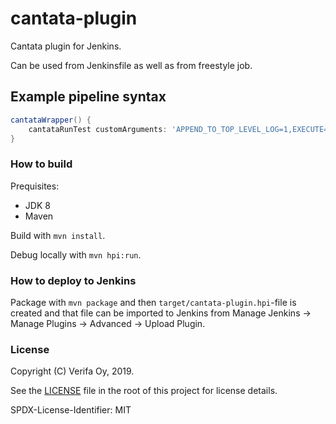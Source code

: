 # cantata-plugin

Cantata plugin for Jenkins.

Can be used from Jenkinsfile as well as from freestyle job.

## Example pipeline syntax

```groovy
cantataWrapper() {
    cantataRunTest customArguments: 'APPEND_TO_TOP_LEVEL_LOG=1,EXECUTE=1,OUTPUT_TO_CONSOLE=1', cantataExecDir: 'Cantata/tests'
}
```

### How to build

Prequisites:

- JDK 8
- Maven

Build with `mvn install`.

Debug locally with `mvn hpi:run`.

### How to deploy to Jenkins

Package with `mvn package` and then `target/cantata-plugin.hpi`-file is created and that file can be imported to Jenkins from Manage Jenkins -> Manage Plugins -> Advanced -> Upload Plugin.

### License

Copyright (C) Verifa Oy, 2019.

See the [LICENSE](./LICENSE) file in the root of this project for license details.

SPDX-License-Identifier: MIT
